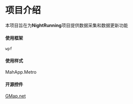 # 项目介绍
本项目旨在为**NightRunning**项目提供数据采集和数据更新功能
#### 使用框架
```
wpf
```
#### 使用样式
MahApp.Metro
#### 开源控件<br>
[GMap.net](http://greatmaps.codeplex.com/)
